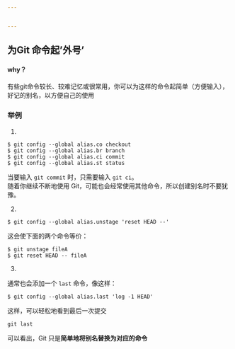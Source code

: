 ```yaml
---


---
```


<h2 id="为git-命令起外号">为Git 命令起’外号’</h2>
<h4 id="why？">why？</h4>
<p>有些git命令较长、较难记忆或很常用，你可以为这样的命令起简单（方便输入），好记的别名，以方便自己的使用</p>
<h3 id="举例">举例</h3>
<ol>
<li></li>
</ol>
<pre class=" language-console"><code class="prism  language-console">$ git config --global alias.co checkout
$ git config --global alias.br branch
$ git config --global alias.ci commit
$ git config --global alias.st status
</code></pre>
<p>当要输入 <code>git commit</code> 时，只需要输入 <code>git ci</code>。<br>
随着你继续不断地使用 Git，可能也会经常使用其他命令，所以创建别名时不要犹豫。</p>
<ol start="2">
<li></li>
</ol>
<pre class=" language-console"><code class="prism  language-console">$ git config --global alias.unstage 'reset HEAD --'
</code></pre>
<p>这会使下面的两个命令等价：</p>
<pre class=" language-console"><code class="prism  language-console">$ git unstage fileA
$ git reset HEAD -- fileA
</code></pre>
<ol start="3">
<li></li>
</ol>
<p>通常也会添加一个  <code>last</code>  命令，像这样：</p>
<pre class=" language-console"><code class="prism  language-console">$ git config --global alias.last 'log -1 HEAD'
</code></pre>
<p>这样，可以轻松地看到最后一次提交</p>
<pre class=" language-console"><code class="prism  language-console">git last
</code></pre>
<p>可以看出，Git 只是<strong>简单地将别名替换为对应的命令</strong></p>

